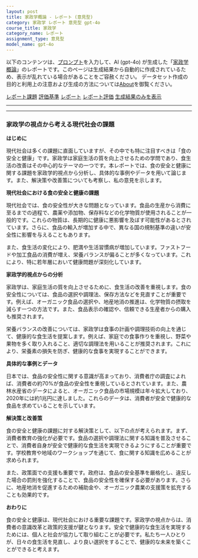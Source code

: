```yaml
---
layout: post
title: 家政学概論 - レポート (意見型)
category: 家政学 レポート 意見型 gpt-4o
course_title: 家政学
category_name: レポート
assignment_type: 意見型
model_name: gpt-4o
---
```


以下のコンテンツは、[プロンプト](https://github.com/takedatoshiyuki/synthetic_assignments/tree/main/generated/家政学/gpt-4o/prompt_レポート-意見型.md)を入力して、AI (gpt-4o) が生成した「[家政学概論](/contents/家政学/)」のレポートです。このページは生成結果から自動的に作成されているため、表示が乱れている場合があることをご容赦ください。
データセット作成の目的と利用上の注意および生成の方法については[About](/About)を御覧ください。

[レポート課題](../レポート課題-意見型)
[評価基準](../評価基準-意見型)
[レポート](../レポート-意見型)
[レポート評価](../レポート評価-意見型)
[生成結果のみを表示](https://github.com/takedatoshiyuki/synthetic_assignments/tree/main/generated/家政学/gpt-4o/レポート-意見型.md)
  

***
***
  
### 家政学の視点から考える現代社会の課題

**はじめに**

現代社会は多くの課題に直面していますが、その中でも特に注目すべきは「食の安全と健康」です。家政学は家庭生活の質を向上させるための学問であり、食生活の改善はその中心的なテーマの一つです。本レポートでは、食の安全と健康に関する課題を家政学的視点から分析し、具体的な事例やデータを用いて論じます。また、解決策や改善策についても考察し、私の意見を示します。

**現代社会における食の安全と健康の課題**

現代社会では、食の安全性が大きな問題となっています。食品の生産から消費に至るまでの過程で、農薬や添加物、保存料などの化学物質が使用されることが一般的です。これらの物質は、長期的に健康に悪影響を及ぼす可能性があるとされています。さらに、食品の輸入が増加する中で、異なる国の規制基準の違いが安全性に影響を与えることもあります。

また、食生活の変化により、肥満や生活習慣病が増加しています。ファストフードや加工食品の消費が増え、栄養バランスが偏ることが多くなっています。これにより、特に若年層において健康問題が深刻化しています。

**家政学的視点からの分析**

家政学は、家庭生活の質を向上させるために、食生活の改善を重視します。食の安全性については、食品の選択や調理法、保存方法などを見直すことが重要です。例えば、オーガニック食品の選択や、地産地消の推進は、化学物質の摂取を減らす一つの方法です。また、食品表示の確認や、信頼できる生産者からの購入も推奨されます。

栄養バランスの改善については、家政学は食事の計画や調理技術の向上を通じて、健康的な食生活を提案します。例えば、家庭での食事作りを重視し、野菜や果物を多く取り入れること、適切な調理法を用いることが推奨されます。これにより、栄養素の損失を防ぎ、健康的な食事を実現することができます。

**具体的な事例とデータ**

日本では、食品の安全性に関する意識が高まっており、消費者庁の調査によれば、消費者の約70%が食品の安全性を重視しているとされています。また、農林水産省のデータによると、オーガニック食品の市場規模は年々拡大しており、2020年には約1兆円に達しました。これらのデータは、消費者が安全で健康的な食品を求めていることを示しています。

**解決策と改善策**

食の安全と健康の課題に対する解決策として、以下の点が考えられます。まず、消費者教育の強化が必要です。食品の選択や調理法に関する知識を普及させることで、消費者自身が安全で健康的な食生活を実現できるようにすることが重要です。学校教育や地域のワークショップを通じて、食に関する知識を広めることが求められます。

また、政策面での支援も重要です。政府は、食品の安全基準を厳格化し、違反した場合の罰則を強化することで、食品の安全性を確保する必要があります。さらに、地産地消を促進するための補助金や、オーガニック農業の支援策を拡充することも効果的です。

**おわりに**

食の安全と健康は、現代社会における重要な課題です。家政学の視点からは、消費者の意識改革と政策的支援が鍵となります。安全で健康的な食生活を実現するためには、個人と社会が協力して取り組むことが必要です。私たち一人ひとりが、日々の食生活を見直し、より良い選択をすることで、健康的な未来を築くことができると考えます。
